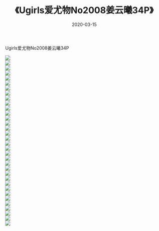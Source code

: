 ﻿---
layout: post
title:  《Ugirls爱尤物No2008姜云曦34P》
date:   2020-03-15
img: http://img.660000.xyz/Sharelink/性感/2020/Ugirls爱尤物No2008姜云曦34P/000.jpg
categories: [美女, 清纯, 唯美]
---

Ugirls爱尤物No2008姜云曦34P

  ![](http://img.660000.xyz/Sharelink/性感/2020/Ugirls爱尤物No2008姜云曦34P/001.jpg) <br> ![](http://img.660000.xyz/Sharelink/性感/2020/Ugirls爱尤物No2008姜云曦34P/002.jpg) <br> ![](http://img.660000.xyz/Sharelink/性感/2020/Ugirls爱尤物No2008姜云曦34P/003.jpg) <br> ![](http://img.660000.xyz/Sharelink/性感/2020/Ugirls爱尤物No2008姜云曦34P/004.jpg) <br> ![](http://img.660000.xyz/Sharelink/性感/2020/Ugirls爱尤物No2008姜云曦34P/005.jpg) <br> ![](http://img.660000.xyz/Sharelink/性感/2020/Ugirls爱尤物No2008姜云曦34P/006.jpg) <br> ![](http://img.660000.xyz/Sharelink/性感/2020/Ugirls爱尤物No2008姜云曦34P/007.jpg) <br> ![](http://img.660000.xyz/Sharelink/性感/2020/Ugirls爱尤物No2008姜云曦34P/008.jpg) <br> ![](http://img.660000.xyz/Sharelink/性感/2020/Ugirls爱尤物No2008姜云曦34P/009.jpg) <br> ![](http://img.660000.xyz/Sharelink/性感/2020/Ugirls爱尤物No2008姜云曦34P/010.jpg) <br> ![](http://img.660000.xyz/Sharelink/性感/2020/Ugirls爱尤物No2008姜云曦34P/011.jpg) <br> ![](http://img.660000.xyz/Sharelink/性感/2020/Ugirls爱尤物No2008姜云曦34P/012.jpg) <br> ![](http://img.660000.xyz/Sharelink/性感/2020/Ugirls爱尤物No2008姜云曦34P/013.jpg) <br> ![](http://img.660000.xyz/Sharelink/性感/2020/Ugirls爱尤物No2008姜云曦34P/014.jpg) <br> ![](http://img.660000.xyz/Sharelink/性感/2020/Ugirls爱尤物No2008姜云曦34P/015.jpg) <br> ![](http://img.660000.xyz/Sharelink/性感/2020/Ugirls爱尤物No2008姜云曦34P/016.jpg) <br> ![](http://img.660000.xyz/Sharelink/性感/2020/Ugirls爱尤物No2008姜云曦34P/017.jpg) <br> ![](http://img.660000.xyz/Sharelink/性感/2020/Ugirls爱尤物No2008姜云曦34P/018.jpg) <br> ![](http://img.660000.xyz/Sharelink/性感/2020/Ugirls爱尤物No2008姜云曦34P/019.jpg) <br> ![](http://img.660000.xyz/Sharelink/性感/2020/Ugirls爱尤物No2008姜云曦34P/020.jpg) <br> ![](http://img.660000.xyz/Sharelink/性感/2020/Ugirls爱尤物No2008姜云曦34P/021.jpg) <br> ![](http://img.660000.xyz/Sharelink/性感/2020/Ugirls爱尤物No2008姜云曦34P/022.jpg) <br> ![](http://img.660000.xyz/Sharelink/性感/2020/Ugirls爱尤物No2008姜云曦34P/023.jpg) <br> ![](http://img.660000.xyz/Sharelink/性感/2020/Ugirls爱尤物No2008姜云曦34P/024.jpg) <br> ![](http://img.660000.xyz/Sharelink/性感/2020/Ugirls爱尤物No2008姜云曦34P/025.jpg) <br> ![](http://img.660000.xyz/Sharelink/性感/2020/Ugirls爱尤物No2008姜云曦34P/026.jpg) <br> ![](http://img.660000.xyz/Sharelink/性感/2020/Ugirls爱尤物No2008姜云曦34P/027.jpg) <br> ![](http://img.660000.xyz/Sharelink/性感/2020/Ugirls爱尤物No2008姜云曦34P/028.jpg) <br> ![](http://img.660000.xyz/Sharelink/性感/2020/Ugirls爱尤物No2008姜云曦34P/029.jpg) <br> ![](http://img.660000.xyz/Sharelink/性感/2020/Ugirls爱尤物No2008姜云曦34P/030.jpg) <br> ![](http://img.660000.xyz/Sharelink/性感/2020/Ugirls爱尤物No2008姜云曦34P/031.jpg) <br> ![](http://img.660000.xyz/Sharelink/性感/2020/Ugirls爱尤物No2008姜云曦34P/032.jpg) <br> ![](http://img.660000.xyz/Sharelink/性感/2020/Ugirls爱尤物No2008姜云曦34P/033.jpg) <br> ![](http://img.660000.xyz/Sharelink/性感/2020/Ugirls爱尤物No2008姜云曦34P/034.jpg) <br>
